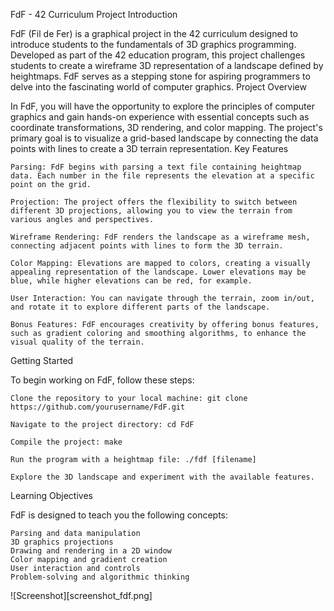 FdF - 42 Curriculum Project
Introduction

FdF (Fil de Fer) is a graphical project in the 42 curriculum designed to introduce students to the fundamentals of 3D graphics programming. Developed as part of the 42 education program, this project challenges students to create a wireframe 3D representation of a landscape defined by heightmaps. FdF serves as a stepping stone for aspiring programmers to delve into the fascinating world of computer graphics.
Project Overview

In FdF, you will have the opportunity to explore the principles of computer graphics and gain hands-on experience with essential concepts such as coordinate transformations, 3D rendering, and color mapping. The project's primary goal is to visualize a grid-based landscape by connecting the data points with lines to create a 3D terrain representation.
Key Features

    Parsing: FdF begins with parsing a text file containing heightmap data. Each number in the file represents the elevation at a specific point on the grid.

    Projection: The project offers the flexibility to switch between different 3D projections, allowing you to view the terrain from various angles and perspectives.

    Wireframe Rendering: FdF renders the landscape as a wireframe mesh, connecting adjacent points with lines to form the 3D terrain.

    Color Mapping: Elevations are mapped to colors, creating a visually appealing representation of the landscape. Lower elevations may be blue, while higher elevations can be red, for example.

    User Interaction: You can navigate through the terrain, zoom in/out, and rotate it to explore different parts of the landscape.

    Bonus Features: FdF encourages creativity by offering bonus features, such as gradient coloring and smoothing algorithms, to enhance the visual quality of the terrain.

Getting Started

To begin working on FdF, follow these steps:

    Clone the repository to your local machine: git clone https://github.com/yourusername/FdF.git

    Navigate to the project directory: cd FdF

    Compile the project: make

    Run the program with a heightmap file: ./fdf [filename]

    Explore the 3D landscape and experiment with the available features.

Learning Objectives

FdF is designed to teach you the following concepts:

    Parsing and data manipulation
    3D graphics projections
    Drawing and rendering in a 2D window
    Color mapping and gradient creation
    User interaction and controls
    Problem-solving and algorithmic thinking


![Screenshot][screenshot_fdf.png]